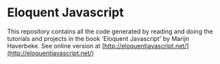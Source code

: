 # Eloquent Javascript

This repository contains all the code generated by reading and doing the tutorials and projects in the book 'Eloquent Javascript' by Marijn Haverbeke. See online version at [http://eloquentjavascript.net/](http://eloquentjavascript.net/)